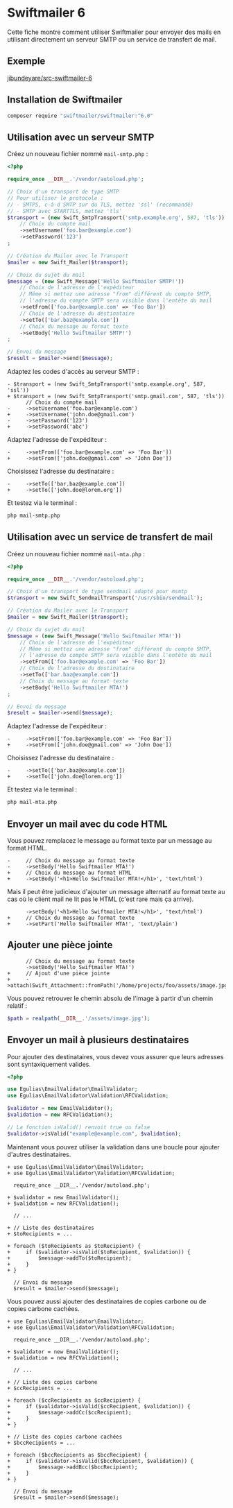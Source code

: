 # Swiftmailer 6

Cette fiche montre comment utiliser Swiftmailer pour envoyer des mails
en utilisant directement un serveur SMTP ou un service de
transfert de mail.

## Exemple

[jibundeyare/src-swiftmailer-6](https://github.com/jibundeyare/src-swiftmailer-6)

## Installation de Swiftmailer

```bash
composer require "swiftmailer/swiftmailer:^6.0"
```

## Utilisation avec un serveur SMTP

Créez un nouveau fichier nommé `mail-smtp.php` :

```php
<?php

require_once __DIR__.'/vendor/autoload.php';

// Choix d'un transport de type SMTP
// Pour utiliser le protocole :
// - SMTPS, c-à-d SMTP sur du TLS, mettez 'ssl' (recommandé)
// - SMTP avec STARTTLS, mettez 'tls'
$transport = (new Swift_SmtpTransport('smtp.example.org', 587, 'tls'))
    // Choix du compte mail
    ->setUsername('foo.bar@example.com')
    ->setPassword('123')
;

// Création du Mailer avec le Transport
$mailer = new Swift_Mailer($transport);

// Choix du sujet du mail
$message = (new Swift_Message('Hello Swiftmailer SMTP!'))
    // Choix de l'adresse de l'expéditeur
    // Même si mettez une adresse "from" différent du compte SMTP,
    // l'adresse du compte SMTP sera visible dans l'entête du mail
    ->setFrom(['foo.bar@example.com' => 'Foo Bar'])
    // Choix de l'adresse du destinataire
    ->setTo(['bar.baz@example.com'])
    // Choix du message au format texte
    ->setBody('Hello Swiftmailer SMTP!')
;

// Envoi du message
$result = $mailer->send($message);
```

Adaptez les codes d'accès au serveur SMTP :

```diff-php
- $transport = (new Swift_SmtpTransport('smtp.example.org', 587, 'ssl'))
+ $transport = (new Swift_SmtpTransport('smtp.gmail.com', 587, 'tls'))
      // Choix du compte mail
-     ->setUsername('foo.bar@example.com')
+     ->setUsername('john.doe@gmail.com')
-     ->setPassword('123')
+     ->setPassword('abc')
```

Adaptez l'adresse de l'expéditeur :

```diff-php
-     ->setFrom(['foo.bar@example.com' => 'Foo Bar'])
+     ->setFrom(['john.doe@gmail.com' => 'John Doe'])
```

Choisissez l'adresse du destinataire :

```diff-php
-     ->setTo(['bar.baz@example.com'])
+     ->setTo(['john.doe@lorem.org'])
```

Et testez via le terminal :

```bash
php mail-smtp.php
```

## Utilisation avec un service de transfert de mail

Créez un nouveau fichier nommé `mail-mta.php` :

```php
<?php

require_once __DIR__.'/vendor/autoload.php';

// Choix d'un transport de type sendmail adapté pour msmtp
$transport = new Swift_SendmailTransport('/usr/sbin/sendmail');

// Création du Mailer avec le Transport
$mailer = new Swift_Mailer($transport);

// Choix du sujet du mail
$message = (new Swift_Message('Hello Swiftmailer MTA!'))
    // Choix de l'adresse de l'expéditeur
    // Même si mettez une adresse "from" différent du compte SMTP,
    // l'adresse du compte SMTP sera visible dans l'entête du mail
    ->setFrom(['foo.bar@example.com' => 'Foo Bar'])
    // Choix de l'adresse du destinataire
    ->setTo(['bar.baz@example.com'])
    // Choix du message au format texte
    ->setBody('Hello Swiftmailer MTA!')
;

// Envoi du message
$result = $mailer->send($message);

```

Adaptez l'adresse de l'expéditeur :

```diff-php
-     ->setFrom(['foo.bar@example.com' => 'Foo Bar'])
+     ->setFrom(['john.doe@gmail.com' => 'John Doe'])
```

Choisissez l'adresse du destinataire :

```diff-php
-     ->setTo(['bar.baz@example.com'])
+     ->setTo(['john.doe@lorem.org'])
```

Et testez via le terminal :

```bash
php mail-mta.php
```

## Envoyer un mail avec du code HTML

Vous pouvez remplacez le message au format texte par un message au
format HTML.

```diff-php
-     // Choix du message au format texte
-     ->setBody('Hello Swiftmailer MTA!')
+     // Choix du message au format HTML
+     ->setBody('<h1>Hello Swiftmailer MTA!</h1>', 'text/html')
```

Mais il peut être judicieux d'ajouter un message alternatif au format
texte au cas où le client mail ne lit pas le HTML (c'est rare mais ça
arrive).

```diff-php
      ->setBody('<h1>Hello Swiftmailer MTA!</h1>', 'text/html')
+     // Choix du message au format texte
+     ->setPart('Hello Swiftmailer MTA!', 'text/plain')
```

## Ajouter une pièce jointe

```diff-php
      // Choix du message au format texte
      ->setBody('Hello Swiftmailer MTA!')
+     // Ajout d'une pièce jointe
+     ->attach(Swift_Attachment::fromPath('/home/projects/foo/assets/image.jpg'))
```

Vous pouvez retrouver le chemin absolu de l'image à partir d'un chemin
relatif :

```php
$path = realpath(__DIR__.'/assets/image.jpg');
```

## Envoyer un mail à plusieurs destinataires

Pour ajouter des destinataires, vous devez vous assurer que leurs
adresses sont syntaxiquement valides.

```php
<?php

use Egulias\EmailValidator\EmailValidator;
use Egulias\EmailValidator\Validation\RFCValidation;

$validator = new EmailValidator();
$validation = new RFCValidation();

// La fonction isValid() renvoit true ou false
$validator->isValid("example@example.com", $validation);
```

Maintenant vous pouvez utiliser la validation dans une boucle pour ajouter d'autres
destinataires.

```diff-php
+ use Egulias\EmailValidator\EmailValidator;
+ use Egulias\EmailValidator\Validation\RFCValidation;

  require_once __DIR__.'/vendor/autoload.php';

+ $validator = new EmailValidator();
+ $validation = new RFCValidation();

  // ...

+ // Liste des destinataires
+ $toRecipients = ...

+ foreach ($toRecipients as $toRecipient) {
+     if ($validator->isValid($toRecipient, $validation)) {
+         $message->addTo($toRecipient);
+     }
+ }

  // Envoi du message
  $result = $mailer->send($message);
```

Vous pouvez aussi ajouter des destinataires de copies carbone ou de
copies carbone cachées.

```diff-php
+ use Egulias\EmailValidator\EmailValidator;
+ use Egulias\EmailValidator\Validation\RFCValidation;

  require_once __DIR__.'/vendor/autoload.php';

+ $validator = new EmailValidator();
+ $validation = new RFCValidation();

  // ...

+ // Liste des copies carbone
+ $ccRecipients = ...

+ foreach ($ccRecipients as $ccRecipient) {
+     if ($validator->isValid($ccRecipient, $validation)) {
+         $message->addCc($ccRecipient);
+     }
+ }

+ // Liste des copies carbone cachées
+ $bccRecipients = ...

+ foreach ($bccRecipients as $bccRecipient) {
+     if ($validator->isValid($bccRecipient, $validation)) {
+         $message->addBcc($bccRecipient);
+     }
+ }

  // Envoi du message
  $result = $mailer->send($message);
```

